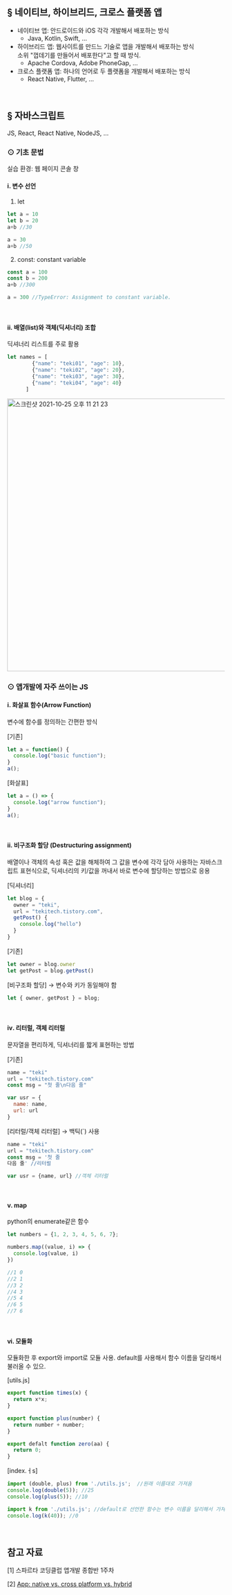 ## § 네이티브, 하이브리드, 크로스 플랫폼 앱

- 네이티브 앱: 안드로이드와 iOS 각각 개발해서 배포하는 방식
    + Java, Kotlin, Swift, ...
- 하이브리드 앱: 웹사이트를 만드느 기술로 앱을 개발해서 배포하는 방식<br>소위 "껍데기를 만들어서 배포한다"고 할 때 방식.
    + Apache Cordova, Adobe PhoneGap, ...
- 크로스 플랫폼 앱: 하나의 언어로 두 플랫폼을 개발해서 배포하는 방식
    + React Native, Flutter, ...

<br>

## § 자바스크립트

JS, React, React Native, NodeJS, ...

### ⊙ 기초 문법

실습 환경: 웹 페이지 콘솔 창

#### ⅰ. 변수 선언

1. let

```javascript
let a = 10
let b = 20
a+b //30

a = 30
a+b //50
```

2. const: constant variable

```javascript
const a = 100
const b = 200
a+b //300

a = 300 //TypeError: Assignment to constant variable.
```

<br>

#### ⅱ. 배열(list)와 객체(딕셔너리) 조합

딕셔너리 리스트를 주로 활용

```javascript
let names = [
        {"name": "teki01", "age": 10}, 
        {"name": "teki02", "age": 20}, 
        {"name": "teki03", "age": 30}, 
        {"name": "teki04", "age": 40}
      ]
```

<img width="630" alt="스크린샷 2021-10-25 오후 11 21 23" src="https://user-images.githubusercontent.com/28076398/138713240-2c451ef8-9487-43a8-bf8a-dd90b9504b09.png">

<br>

### ⊙ 앱개발에 자주 쓰이는 JS

#### ⅰ. 화살표 함수(Arrow Function)

변수에 함수를 정의하는 간편한 방식

[기존]
```javascript
let a = function() {
  console.log("basic function");
}
a();
```

[화살표]
```javascript
let a = () => {
  console.log("arrow function");
}
a();
```

<br>

#### ⅱ. 비구조화 할당 (Destructuring assignment)

배열이나 객체의 속성 혹은 값을 해체하여 그 값을 변수에 각각 담아 사용하는 자바스크립트 표현식으로,
딕셔너리의 키/값을 꺼내서 바로 변수에 할당하는 방법으로 응용

[딕셔너리]
```javascript
let blog = {
  owner = "teki",
  url = "tekitech.tistory.com",
  getPost() {
    console.log("hello")
  }
}
```

[기존]
```javascript
let owner = blog.owner
let getPost = blog.getPost()
```

[비구조화 할당]
→ 변수와 키가 동일해야 함
```javascript
let { owner, getPost } = blog;
```

<br>

#### ⅳ. 리터럴, 객체 리터럴

문자열을 편리하게, 딕셔너리를 짧게 표현하는 방법

[기존]
```javascript
name = "teki"
url = "tekitech.tistory.com"
const msg = "첫 줄\n다음 줄"

var usr = {
  name: name,
  url: url
}
```

[리터럴/객체 리터럴]
→ 백틱(\`) 사용
```javascript
name = "teki"
url = "tekitech.tistory.com"
const msg = '첫 줄
다음 줄' //리터럴

var usr = {name, url} //객체 리터럴
```

<br>

#### ⅴ. map

python의 enumerate같은 함수

```javascript
let numbers = {1, 2, 3, 4, 5, 6, 7};

numbers.map((value, i) => {
  console.log(value, i)
})

//1 0
//2 1
//3 2
//4 3
//5 4
//6 5
//7 6
```

<br>

#### ⅵ. 모듈화

모듈화한 후 export와 import로 모듈 사용.
default를 사용해서 함수 이름을 달리해서 불러올 수 있으.

[utils.js]
```javascript
export function times(x) {
  return x*x;
}

export function plus(number) {
  return number + number;
}

export defalt function zero(aa) {
  return 0;
}
```

[index.ㅓs]
```javascript
import (double, plus) from './utils.js';  //원래 이름대로 가져옴
console.log(double(5)); //25
console.log(plus(5)); //10

import k from './utils.js'; //default로 선언한 함수는 변수 이름을 달리해서 가져올 수 있음
console.log(k(40)); //0
```

<br>

## 참고 자료

[1] 스파르타 코딩클럽 앱개발 종합반 1주차

[2] [App: native vs. cross platform vs. hybrid](https://velog.io/@taypark/App-native-vs.-cross-platform-vs.-hybrid)

